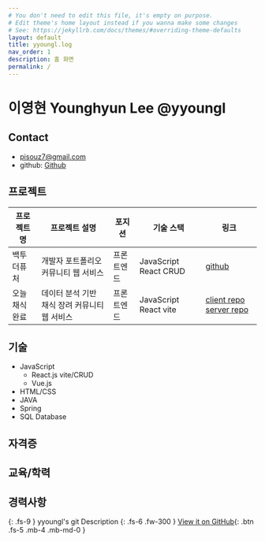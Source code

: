 ```yaml
---
# You don't need to edit this file, it's empty on purpose.
# Edit theme's home layout instead if you wanna make some changes
# See: https://jekyllrb.com/docs/themes/#overriding-theme-defaults
layout: default
title: yyoungl.log
nav_order: 1
description: 홈 화면
permalink: /
---
```


# 이영현 Younghyun Lee @yyoungl

## Contact

- pisouz7@gmail.com
- github: [Github](https://github.com/yyoungl)

## 프로젝트

| 프로젝트 명  | 프로젝트 설명                                 | 포지션     | 기술 스택             | 링크                                                                                                                                             |
| ------------ | --------------------------------------------- | ---------- | --------------------- | ------------------------------------------------------------------------------------------------------------------------------------------------ |
| 백투더퓨처   | 개발자 포트폴리오 커뮤니티 웹 서비스          | 프론트엔드 | JavaScript React CRUD | [github](https://github.com/yyoungl/elice-project1-backtothefuture)                                                                              |
| 오늘채식완료 | 데이터 분석 기반 채식 장려 커뮤니티 웹 서비스 | 프론트엔드 | JavaScript React vite | [client repo](https://github.com/yyoungl/VegCom-elice-2nd-project-front) [server repo](https://github.com/minluna/Elice_2nd_Project-vegcom_back) |

## 기술

- JavaScript
  - React.js vite/CRUD
  - Vue.js
- HTML/CSS
- JAVA
- Spring
- SQL Database

## 자격증

## 교육/학력

## 경력사항

{: .fs-9 }
yyoungl's git Description
{: .fs-6 .fw-300 }
[View it on GitHub](https://github.com/yyoungl){: .btn .fs-5 .mb-4 .mb-md-0 }

